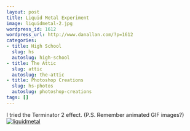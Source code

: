 ```yaml
---
layout: post
title: Liquid Metal Experiment
image: liquidmetal-2.jpg
wordpress_id: 1612
wordpress_url: http://www.danallan.com/?p=1612
categories:
- title: High School
  slug: hs
  autoslug: high-school
- title: The Attic
  slug: attic
  autoslug: the-attic
- title: Photoshop Creations
  slug: hs-photos
  autoslug: photoshop-creations
tags: []
---
```

I tried the Terminator 2 effect. (P.S. Remember animated GIF images?)[![](http://www.danallan.com/wp-content/uploads/2011/11/liquidmetal.gif "liquidmetal")](http://www.danallan.com/wp-content/uploads/2011/11/liquidmetal.gif)
